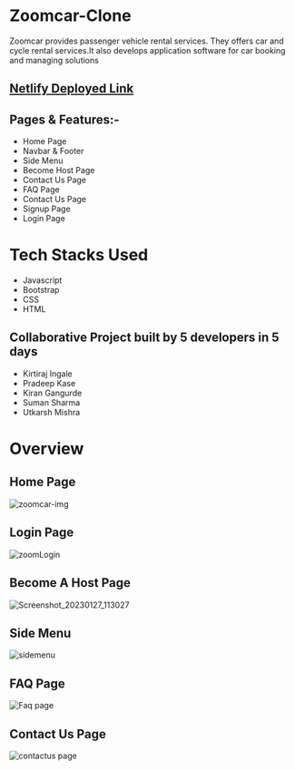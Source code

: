 <h1>Zoomcar-Clone</h1>

Zoomcar provides passenger vehicle rental services. They offers car and cycle rental services.It also develops application software for car booking and managing solutions

## [Netlify Deployed Link](dreamy-llama-b91312.netlify.app/)

## Pages & Features:-

 - Home Page 
 - Navbar & Footer
 - Side Menu 
 - Become Host Page
 - Contact Us Page
 - FAQ Page
 - Contact Us Page
 - Signup Page
 - Login Page

# Tech Stacks Used

- Javascript
- Bootstrap
- CSS
- HTML

## Collaborative Project built by 5 developers in 5 days

 * Kirtiraj Ingale
 * Pradeep Kase
 * Kiran Gangurde
 * Suman Sharma
 * Utkarsh Mishra
 
# Overview

## Home Page

![zoomcar-img](https://user-images.githubusercontent.com/101358022/205242774-901460d3-c1b3-4630-a260-2b5436d8e52a.png)

## Login Page

![zoomLogin](https://user-images.githubusercontent.com/101358022/215020715-f8ba4bad-95f7-4a82-8448-a2e0ac1c6bfd.png)

## Become A Host Page

![Screenshot_20230127_113027](https://user-images.githubusercontent.com/101358022/215020666-3346bfe9-1858-47e3-af5a-4779af261b49.png)

## Side Menu

![sidemenu](https://user-images.githubusercontent.com/101358022/215020773-609b2246-e118-41fd-ad45-5def8885eee7.png)

## FAQ Page
![Faq page](https://user-images.githubusercontent.com/101358022/215020798-03e991b6-e01b-4fef-a240-da442a843816.png)


## Contact Us Page
    
![contactus page](https://user-images.githubusercontent.com/101358022/215020835-796aef25-b1af-491a-9e68-1586de148613.png)


